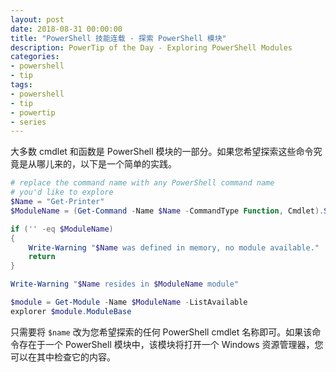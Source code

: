 ```yaml
---
layout: post
date: 2018-08-31 00:00:00
title: "PowerShell 技能连载 - 探索 PowerShell 模块"
description: PowerTip of the Day - Exploring PowerShell Modules
categories:
- powershell
- tip
tags:
- powershell
- tip
- powertip
- series
---
```

大多数 cmdlet 和函数是 PowerShell 模块的一部分。如果您希望探索这些命令究竟是从哪儿来的，以下是一个简单的实践。

```powershell
# replace the command name with any PowerShell command name
# you'd like to explore
$Name = "Get-Printer"
$ModuleName = (Get-Command -Name $Name -CommandType Function, Cmdlet).Source

if ('' -eq $ModuleName)
{
    Write-Warning "$Name was defined in memory, no module available."
    return
} 

Write-Warning "$Name resides in $ModuleName module"

$module = Get-Module -Name $ModuleName -ListAvailable
explorer $module.ModuleBase
```

只需要将 `$name` 改为您希望探索的任何 PowerShell cmdlet 名称即可。如果该命令存在于一个 PowerShell 模块中，该模块将打开一个 Windows 资源管理器，您可以在其中检查它的内容。

<!--本文国际来源：[Exploring PowerShell Modules](http://community.idera.com/powershell/powertips/b/tips/posts/exploring-powershell-modules)-->
